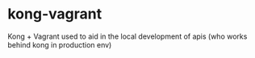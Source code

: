 # kong-vagrant
Kong + Vagrant used to aid in the local development of apis (who works behind kong in production env)
